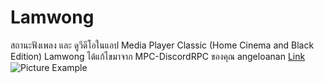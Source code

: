 # Lamwong 
สถานะฟังเพลง และ ดูวีดีโอในแอป Media Player Classic (Home Cinema and Black Edition)
Lamwong ได้แก้ไขมาจาก MPC-DiscordRPC ของคุณ angeloanan [Link](https://github.com/angeloanan/MPC-DiscordRPC)
![Picture Example](https://i.imgur.com/ADNnAcK.png)
